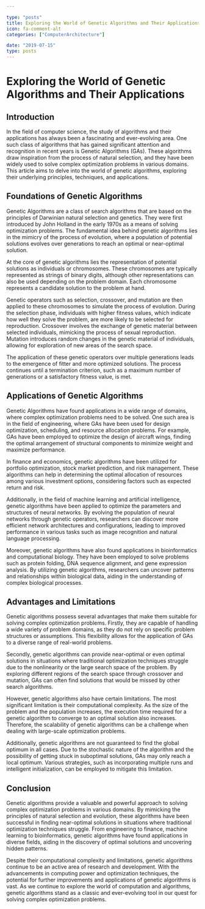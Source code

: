 ```yaml
---

type: "posts"
title: Exploring the World of Genetic Algorithms and Their Applications
icon: fa-comment-alt
categories: ["ComputerArchitecture"]

date: "2019-07-15"
type: posts
---
```





# Exploring the World of Genetic Algorithms and Their Applications

## Introduction

In the field of computer science, the study of algorithms and their applications has always been a fascinating and ever-evolving area. One such class of algorithms that has gained significant attention and recognition in recent years is Genetic Algorithms (GAs). These algorithms draw inspiration from the process of natural selection, and they have been widely used to solve complex optimization problems in various domains. This article aims to delve into the world of genetic algorithms, exploring their underlying principles, techniques, and applications.

## Foundations of Genetic Algorithms

Genetic Algorithms are a class of search algorithms that are based on the principles of Darwinian natural selection and genetics. They were first introduced by John Holland in the early 1970s as a means of solving optimization problems. The fundamental idea behind genetic algorithms lies in the mimicry of the process of evolution, where a population of potential solutions evolves over generations to reach an optimal or near-optimal solution.

At the core of genetic algorithms lies the representation of potential solutions as individuals or chromosomes. These chromosomes are typically represented as strings of binary digits, although other representations can also be used depending on the problem domain. Each chromosome represents a candidate solution to the problem at hand.

Genetic operators such as selection, crossover, and mutation are then applied to these chromosomes to simulate the process of evolution. During the selection phase, individuals with higher fitness values, which indicate how well they solve the problem, are more likely to be selected for reproduction. Crossover involves the exchange of genetic material between selected individuals, mimicking the process of sexual reproduction. Mutation introduces random changes in the genetic material of individuals, allowing for exploration of new areas of the search space.

The application of these genetic operators over multiple generations leads to the emergence of fitter and more optimized solutions. The process continues until a termination criterion, such as a maximum number of generations or a satisfactory fitness value, is met.

## Applications of Genetic Algorithms

Genetic Algorithms have found applications in a wide range of domains, where complex optimization problems need to be solved. One such area is in the field of engineering, where GAs have been used for design optimization, scheduling, and resource allocation problems. For example, GAs have been employed to optimize the design of aircraft wings, finding the optimal arrangement of structural components to minimize weight and maximize performance.

In finance and economics, genetic algorithms have been utilized for portfolio optimization, stock market prediction, and risk management. These algorithms can help in determining the optimal allocation of resources among various investment options, considering factors such as expected return and risk.

Additionally, in the field of machine learning and artificial intelligence, genetic algorithms have been applied to optimize the parameters and structures of neural networks. By evolving the population of neural networks through genetic operators, researchers can discover more efficient network architectures and configurations, leading to improved performance in various tasks such as image recognition and natural language processing.

Moreover, genetic algorithms have also found applications in bioinformatics and computational biology. They have been employed to solve problems such as protein folding, DNA sequence alignment, and gene expression analysis. By utilizing genetic algorithms, researchers can uncover patterns and relationships within biological data, aiding in the understanding of complex biological processes.

## Advantages and Limitations

Genetic algorithms possess several advantages that make them suitable for solving complex optimization problems. Firstly, they are capable of handling a wide variety of problem domains, as they do not rely on specific problem structures or assumptions. This flexibility allows for the application of GAs to a diverse range of real-world problems.

Secondly, genetic algorithms can provide near-optimal or even optimal solutions in situations where traditional optimization techniques struggle due to the nonlinearity or the large search space of the problem. By exploring different regions of the search space through crossover and mutation, GAs can often find solutions that would be missed by other search algorithms.

However, genetic algorithms also have certain limitations. The most significant limitation is their computational complexity. As the size of the problem and the population increases, the execution time required for a genetic algorithm to converge to an optimal solution also increases. Therefore, the scalability of genetic algorithms can be a challenge when dealing with large-scale optimization problems.

Additionally, genetic algorithms are not guaranteed to find the global optimum in all cases. Due to the stochastic nature of the algorithm and the possibility of getting stuck in suboptimal solutions, GAs may only reach a local optimum. Various strategies, such as incorporating multiple runs and intelligent initialization, can be employed to mitigate this limitation.

## Conclusion

Genetic algorithms provide a valuable and powerful approach to solving complex optimization problems in various domains. By mimicking the principles of natural selection and evolution, these algorithms have been successful in finding near-optimal solutions in situations where traditional optimization techniques struggle. From engineering to finance, machine learning to bioinformatics, genetic algorithms have found applications in diverse fields, aiding in the discovery of optimal solutions and uncovering hidden patterns.

Despite their computational complexity and limitations, genetic algorithms continue to be an active area of research and development. With the advancements in computing power and optimization techniques, the potential for further improvements and applications of genetic algorithms is vast. As we continue to explore the world of computation and algorithms, genetic algorithms stand as a classic and ever-evolving tool in our quest for solving complex optimization problems.